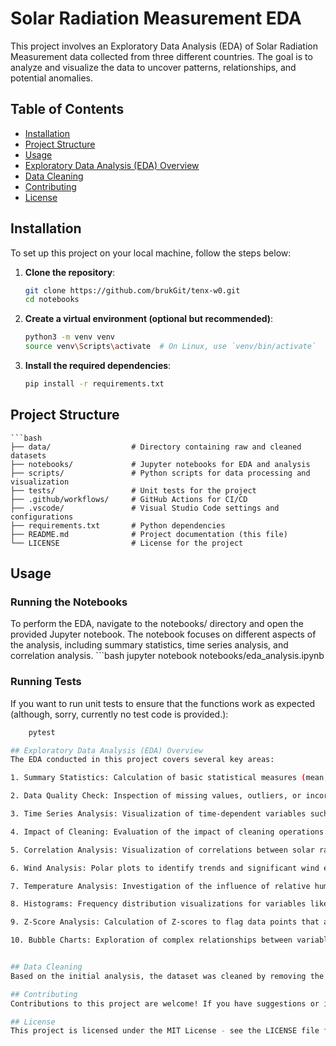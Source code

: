 # Solar Radiation Measurement EDA

This project involves an Exploratory Data Analysis (EDA) of Solar Radiation Measurement data collected from three different countries. The goal is to analyze and visualize the data to uncover patterns, relationships, and potential anomalies.

## Table of Contents

- [Installation](#installation)
- [Project Structure](#project-structure)
- [Usage](#usage)
- [Exploratory Data Analysis (EDA) Overview](#exploratory-data-analysis-eda-overview)
- [Data Cleaning](#data-cleaning)
- [Contributing](#contributing)
- [License](#license)

## Installation

To set up this project on your local machine, follow the steps below:

1. **Clone the repository**:
   ```bash
   git clone https://github.com/brukGit/tenx-w0.git
   cd notebooks

2. **Create a virtual environment (optional but recommended)**:
    ```bash
    python3 -m venv venv
    source venv\Scripts\activate  # On Linux, use `venv/bin/activate`

3. **Install the required dependencies**:
    ```bash
    pip install -r requirements.txt


## Project Structure
    ```bash
    ├── data/                  # Directory containing raw and cleaned datasets
    ├── notebooks/             # Jupyter notebooks for EDA and analysis
    ├── scripts/               # Python scripts for data processing and visualization
    ├── tests/                 # Unit tests for the project
    ├── .github/workflows/     # GitHub Actions for CI/CD
    ├── .vscode/               # Visual Studio Code settings and configurations
    ├── requirements.txt       # Python dependencies
    ├── README.md              # Project documentation (this file)
    └── LICENSE                # License for the project


## Usage
### Running the Notebooks
To perform the EDA, navigate to the notebooks/ directory and open the provided Jupyter notebook. The notebook focuses on different aspects of the analysis, including summary statistics, time series analysis, and correlation analysis.
    ```bash
    jupyter notebook notebooks/eda_analysis.ipynb

### Running Tests
If you want to run unit tests to ensure that the functions work as expected (although, sorry, currently no test code is provided.):
    
```bash
    pytest

## Exploratory Data Analysis (EDA) Overview
The EDA conducted in this project covers several key areas:

1. Summary Statistics: Calculation of basic statistical measures (mean, median, standard deviation, etc.) for each numeric column to understand the distribution of the data.

2. Data Quality Check: Inspection of missing values, outliers, or incorrect entries, with a focus on columns like GHI, DNI, DHI, and sensor readings (ModA, ModB).

3. Time Series Analysis: Visualization of time-dependent variables such as GHI, DNI, DHI, and ambient temperature (Tamb) to observe patterns, seasonal trends, and anomalies.

4. Impact of Cleaning: Evaluation of the impact of cleaning operations on sensor readings (ModA, ModB) over time.

5. Correlation Analysis: Visualization of correlations between solar radiation components (GHI, DNI, DHI) and temperature measures (TModA, TModB), as well as relationships between wind conditions (WS, WSgust, WD) and solar irradiance.

6. Wind Analysis: Polar plots to identify trends and significant wind events, showing the distribution of wind speed and direction.

7. Temperature Analysis: Investigation of the influence of relative humidity (RH) on temperature readings and solar radiation.

8. Histograms: Frequency distribution visualizations for variables like GHI, DNI, DHI, WS, and temperature metrics.

9. Z-Score Analysis: Calculation of Z-scores to flag data points that are significantly different from the mean.

10. Bubble Charts: Exploration of complex relationships between variables, such as GHI vs. Tamb vs. WS, with bubble size representing an additional variable like RH or BP (Barometric Pressure).


## Data Cleaning
Based on the initial analysis, the dataset was cleaned by removing the column Comments which was identified as having many null values.

## Contributing
Contributions to this project are welcome! If you have suggestions or improvements, feel free to open a pull request or issue on GitHub.

## License
This project is licensed under the MIT License - see the LICENSE file for details.


